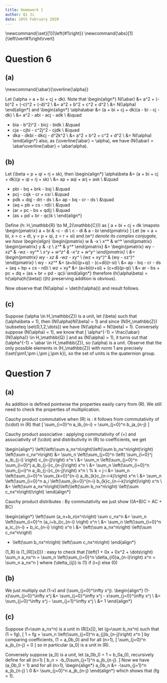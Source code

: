 ```yaml
---
title: Homework 1
author: Qi Ji
date: 10th February 2020
---
```


\newcommand{\set}[1]{\left\{#1\right\}}
\newcommand{\abs}[1]{\left\lvert#1\right\rvert}

# Question 6

## (a)

\newcommand{\abar}{\overline{\alpha}}

Let \(\alpha = a + bi + cj + dk\).
Note that
\begin{align*}
N(\abar) &= a^2 + (-b)^2 + (-c)^2 + (-d)^2 \\
&= a^2 + b^2 + c^2 + d^2 \\
&= N(\alpha)
\end{align*}
and
\begin{align*}
\alpha\abar &= (a + bi + cj + dk)(a - bi - cj - dk) \\
&= a^2 - abi - acj - adk \\ &\quad
+ bia - b^2i^2 - bicj - bidk \\ &\quad
+ cja - cjbi - c^2j^2 - cjdk \\ &\quad
+ dka - dkbi - dkcj - d^2k^2 \\
&= a^2 + b^2 + c^2 + d^2 \\
&= N(\alpha)
\end{align*}
also, as \(\overline{\abar} = \alpha\),
we have \(N(\abar) = \abar\overline{\abar} = \abar\alpha\).

## (b)

Let \(\beta = p + qi + rj + sk\), then
\begin{align*}
\alpha\beta &= (a + bi + cj + dk)(p + qi + rj + sk) \\
&= ap + aqi + arj + ask \\ &\quad
+ pbi - bq + brk - bsj \\ &\quad
+ pcj - cqk - cr + csi \\ &\quad
+ pdk + dqj - dri - ds \\
&= ap - bq - cr - ds \\ &\quad
+ (aq + pb + cs - rd)i \\ &\quad
+ (ar + pc - bs + qd)j \\ &\quad
+ (as + pd + br - qc)k \\
\end{align*}


Define \(h: H_\mathbb{R} \to M_2(\mathbb{C})\) as
\[
a + bi + cj + dk \mapsto \begin{pmatrix}
a + bi & -c - di \\
c - di & a - bi
\end{pmatrix}
\]
Let \(w = a + bi, x = c + di, y = p + qi, z = r + si\) and \(w^*\) denote its complex conjugate, we have
\begin{align*}
\begin{pmatrix}
w & -x \\
x^* & w^*
\end{pmatrix}
\begin{pmatrix}
y & -z \\
z^* & y^*
\end{pmatrix}
&=
\begin{pmatrix}
wy - xz* & -wz - xy^* \\
x^*y + w^*z^* & -x^*z + w^*y^*
\end{pmatrix} \\
&=
\begin{pmatrix}
wy - xz* & -wz - xy^* \\
(wz + xy^*)^* & (wy - xz^*)^*
\end{pmatrix} \\
wy - xz^* &= (a+bi)(p+qi) - (c+di)(r-si) \\
&= ap - bq - cr - ds + (aq + bp + cs - rd)i \\
wz + xy* &= (a+bi)(r+si) + (c+di)(p-qi) \\
&= ar - bs + pc + dq + (as + br + pd - qc)i
\end{align*}
therefore \(h(\alpha\beta) = h(\alpha)h(\beta)\) (\(h\) preserving addition is obvious).

Now observe that \(N(\alpha) = \det(h(\alpha))\) and result follows.

## (c)

Suppose \(\alpha \in H_\mathbb{Z}\) is a unit, let \(\beta\) such that
\(\alpha\beta = 1\), then \(N(\alpha)N(\beta) = 1\)
and since \(N(H_\mathbb{Z}) \subseteq \set{0,1,2,\dots}\) we have \(N(\alpha) = N(\beta) = 1\).
Conversely suppose \(N(\alpha) = 1\), we know that
\[
\alpha^{-1} = \frac{\abar}{N(\alpha)} \in H_\mathbb{Q}
\]
and as \(N(\alpha) = 1\), it turns out that \(\alpha^{-1} = \abar \in H_\mathbb{Z}\), so \(\alpha\) is a unit.
Observe that the only possible elements in \(H_\mathbb{Z}\) with norm 1 are precisely \(\set{\pm1,\pm i,\pm j,\pm k}\), so the set of units is the quaternion group.

# Question 7

## (a)

As addition is defined pointwise the properties easily carry from \(R\).
We still need to check the properties of multiplication.


Cauchy product commutative when \(R\) is
:   it follows from commutativity of \(\cdot\) in \(R\) that
\[ \sum_{i=0}^n a_ib_{n-i} = \sum_{j=0}^n b_ja_{n-j} \]

Cauchy product associative
:   applying commutativity of \(+\) and associativity of \(\cdot\) and distributivity in \(R\) to coefficients, we get

\begin{align*}
\left(\left(\sum a_nx^n\right)\left(\sum b_nx^n\right)\right) \left(\sum c_nx^n\right)
&= \sum_n \left(\sum_{j=0}^n \left(
\sum_{i=0}^j a_ib_{j-i}
\right) c_{n-j}\right) x^n \\
&= \sum_n \left(\sum_{j=0}^n \sum_{i=0}^j a_ib_{j-i}c_{n-j}\right) x^n \\
&= \sum_n \left(\sum_{i=0}^n \sum_{j=i}^n a_ib_{j-i}c_{n-j}\right) x^n \\
% k = j-i
&= \sum_n \left(\sum_{i=0}^n \sum_{k=0}^{n-i} a_ib_{k}c_{n-i-k}\right) x^n \\
&= \sum_n \left(\sum_{i=0}^n a_i \left(\sum_{k=0}^{n-i} b_{k}c_{n-i-k}\right)\right) x^n \\
&= \left(\sum a_nx^n\right)\left(\left(\sum b_nx^n\right) \left(\sum c_nx^n\right)\right)
\end{align*}

Cauchy product distributes
:   By commutativity we just show \((A+B)C = AC + BC\)

\begin{align*}
\left(\sum (a_n+b_n)x^n\right) \sum c_nx^n
&= \sum_n \left(\sum_{i=0}^n (a_i+b_i)c_{n-i} \right) x^n \\
&= \sum_n \left(\sum_{i=0}^n a_ic_{n-i} + b_ic_{n-i} \right) x^n \\
&= \left(\sum a_nx^n\right) \left(\sum c_nx^n\right)
+ \left(\sum b_nx^n\right) \left(\sum c_nx^n\right)
\end{align*}

\(1_R\) is \(1_{R[[x]]}\)
:   easy to check that
\[\left(1 + 0x + 0x^2 + \dots\right) \sum_n a_nx^n
= \sum_n \left(\sum_{i=0}^n \delta_{i0}a_{n-i}\right) x^n = \sum_n a_nx^n
\]
where \(\delta_{ij}\) is \(1\) if \(i=j\) else \(0\)

## (b)

We just multiply out \(1-x\) and \(\sum_{j=0}^\infty x^j\).
\begin{align*}
(1-x)\sum_{j=0}^\infty x^j
&= \sum_{j=0}^\infty x^j - x\sum_{j=0}^\infty x^j \\
&= \sum_{j=0}^\infty x^j - \sum_{j=1}^\infty x^j \\
&= 1
\end{align*}

## (c)

Suppose \(f=\sum a_nx^n\) is a unit in \(R[[x]]\), let \(g=\sum b_nx^n\) such that \(1 = fg\),
\[ 1 = fg = \sum_n \left(\sum_{j=0}^n a_{j}b_{n-j}\right) x^n \]
by comparing coefficients,
\(1 = a_0b_0\) and for all \(n>1\),
\[ \sum_{j=0}^n a_jb_{n-j} = 0 \]
so in particular \(a_0\) is a unit in \(R\).

Conversely suppose \(a_0\) is a unit, let \(a_0b_0 = 1 = b_0a_0\),
recursively define for all \(n>1\)
\[ b_n = -b_0\sum_{j=1}^n a_jb_{n-j}. \]
Now we have \(a_0b_0 = 1\) and for all \(n>1\),
\begin{align*}
a_0b_n &= -\sum_{j=1}^n a_jb_{n-j} \\
0 &= \sum_{j=0}^n a_jb_{n-j}
\end{align*}
which shows that \(fg = 1\).
